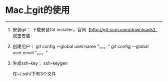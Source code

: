 # Mac上git的使用
***

1. 安装git：
	下载安装Git installer，官网【http://git-scm.com/downloads】
	双击安装

2. 创建用户：
	git config --global user.name "。。。"
	git config --global user.email "。。。"

3. 生成ssh-key：
	ssh-keygen

	在~/.ssh/下有3个文件